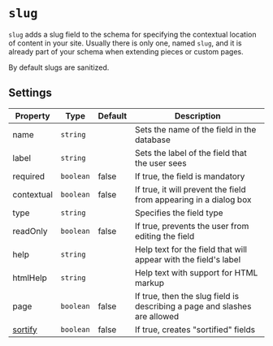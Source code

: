 # `slug`

`slug` adds a slug field to the schema for specifying the contextual location of content in your site. Usually there is only one, named `slug`, and it is already part of your schema when extending pieces or custom pages.

By default slugs are sanitized.

## Settings

|  Property | Type   | Default | Description | 
|---|---|---|---|
|name | `string` | | Sets the name of the field in the database |
|label | `string` | | Sets the label of the field that the user sees |
|required | `boolean` | false | If true, the field is mandatory |
|contextual | `boolean` | false | If true, it will prevent the field from appearing in a dialog box |
|type | `string` | | Specifies the field type |
|readOnly | `boolean` | false | If true, prevents the user from editing the field |
|help | `string` | | Help text for the field that will appear with the field's label |
|htmlHelp | `string` | | Help text with support for HTML markup |
|page | `boolean` | false | If true, then the slug field is describing a page and slashes are allowed |  
|[sortify](../properties/sortify.md) | `boolean` | false | If true, creates "sortified" fields |
